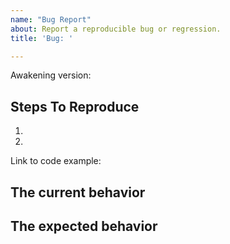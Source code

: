 ```yaml
---
name: "Bug Report"
about: Report a reproducible bug or regression.
title: 'Bug: '

---
```


<!--
    Please provide a clear and concise description of what the bug is. Include
    screenshots if needed. Please test using the latest version to make sure
    your issue has not already been fixed.
-->

Awakening version: <!--  -->

## Steps To Reproduce

1.
2.

<!--
    Your bug will get fixed much faster if we can run your code and it doesn't
    have other dependencies!
-->

Link to code example:

<!--
    Please provide a CodeSandbox (https://codesandbox.io/s/new), a link to a
    repository on GitHub, or provide a minimal code example that reproduces the
    problem. You may provide a screenshot of the application if you think it is
    relevant to your bug report. Here are some tips for providing a minimal
    example: https://stackoverflow.com/help/mcve.
-->

## The current behavior
<!--  -->

## The expected behavior
<!--  -->
